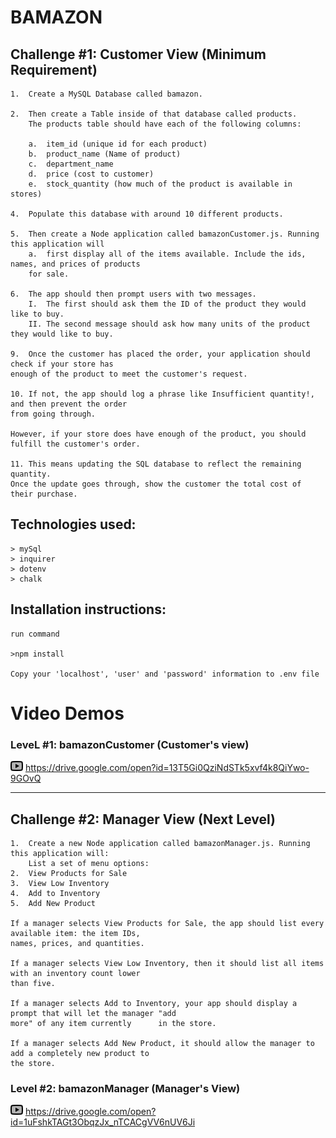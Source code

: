 # BAMAZON

## Challenge #1: Customer View (Minimum Requirement)

    1.  Create a MySQL Database called bamazon.

    2.  Then create a Table inside of that database called products.
        The products table should have each of the following columns:

        a.  item_id (unique id for each product)
        b.  product_name (Name of product)
        c.  department_name
        d.  price (cost to customer)
        e.  stock_quantity (how much of the product is available in stores)

    4.  Populate this database with around 10 different products.

    5.  Then create a Node application called bamazonCustomer.js. Running this application will
        a.  first display all of the items available. Include the ids, names, and prices of products 
        for sale.

    6.  The app should then prompt users with two messages.
        I.  The first should ask them the ID of the product they would like to buy.
        II. The second message should ask how many units of the product they would like to buy.

    9.  Once the customer has placed the order, your application should check if your store has 
    enough of the product to meet the customer's request.

    10. If not, the app should log a phrase like Insufficient quantity!, and then prevent the order 
    from going through.

    However, if your store does have enough of the product, you should fulfill the customer's order.

    11. This means updating the SQL database to reflect the remaining quantity.
    Once the update goes through, show the customer the total cost of their purchase.

## Technologies used:

    > mySql
    > inquirer
    > dotenv
    > chalk

## Installation instructions:

    run command

    >npm install

    Copy your 'localhost', 'user' and 'password' information to .env file
    
    
# Video Demos

### LeveL #1: bamazonCustomer (Customer's view)

<img src="./icons8-play-button-24.png">   https://drive.google.com/open?id=13T5Gi0QziNdSTk5xvf4k8QiYwo-9GOvQ

----------------------------------------------------------------------


## Challenge #2: Manager View (Next Level)

    1.  Create a new Node application called bamazonManager.js. Running this application will:
        List a set of menu options:
    2.  View Products for Sale
    3.  View Low Inventory
    4.  Add to Inventory
    5.  Add New Product

    If a manager selects View Products for Sale, the app should list every available item: the item IDs, 
    names, prices, and quantities.

    If a manager selects View Low Inventory, then it should list all items with an inventory count lower 
    than five.

    If a manager selects Add to Inventory, your app should display a prompt that will let the manager "add 
    more" of any item currently      in the store.

    If a manager selects Add New Product, it should allow the manager to add a completely new product to 
    the store.



### Level #2: bamazonManager (Manager's View)

<img src="./icons8-play-button-24.png">   https://drive.google.com/open?id=1uFshkTAGt3ObqzJx_nTCACgVV6nUV6Ji
